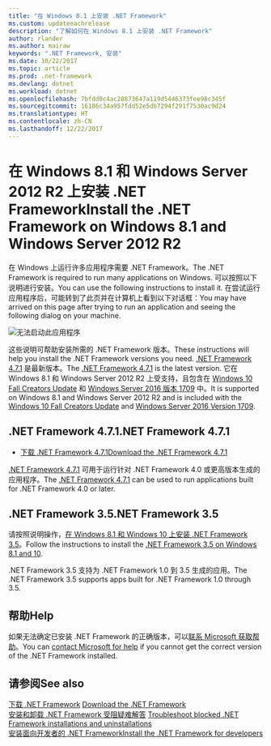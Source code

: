 ```yaml
---
title: "在 Windows 8.1 上安装 .NET Framework"
ms.custom: updateeachrelease
description: "了解如何在 Windows 8.1 上安装 .NET Framework"
author: rlander
ms.author: mairaw
keywords: ".NET Framework, 安装"
ms.date: 10/22/2017
ms.topic: article
ms.prod: .net-framework
ms.devlang: dotnet
ms.workload: dotnet
ms.openlocfilehash: 7bfdd0c4ac28873647a119d5446373fee98c345f
ms.sourcegitcommit: 16186c34a957fdd52e5db7294f291f7530ac9d24
ms.translationtype: HT
ms.contentlocale: zh-CN
ms.lasthandoff: 12/22/2017
---
```

# <a name="install-the-net-framework-on-windows-81-and-windows-server-2012-r2"></a><span data-ttu-id="eea29-104">在 Windows 8.1 和 Windows Server 2012 R2 上安装 .NET Framework</span><span class="sxs-lookup"><span data-stu-id="eea29-104">Install the .NET Framework on Windows 8.1 and Windows Server 2012 R2</span></span>

<span data-ttu-id="eea29-105">在 Windows 上运行许多应用程序需要 .NET Framework。</span><span class="sxs-lookup"><span data-stu-id="eea29-105">The .NET Framework is required to run many applications on Windows.</span></span> <span data-ttu-id="eea29-106">可以按照以下说明进行安装。</span><span class="sxs-lookup"><span data-stu-id="eea29-106">You can use the following instructions to install it.</span></span> <span data-ttu-id="eea29-107">在尝试运行应用程序后，可能转到了此页并在计算机上看到以下对话框：</span><span class="sxs-lookup"><span data-stu-id="eea29-107">You may have arrived on this page after trying to run an application and seeing the following dialog on your machine.</span></span>

![无法启动此应用程序](./media/this-application-could-not-be-started.png)

<span data-ttu-id="eea29-109">这些说明可帮助安装所需的 .NET Framework 版本。</span><span class="sxs-lookup"><span data-stu-id="eea29-109">These instructions will help you install the .NET Framework versions you need.</span></span> <span data-ttu-id="eea29-110">[.NET Framework 4.7.1](https://www.microsoft.com/en-us/download/details.aspx?id=56115&desc=dotnet47) 是最新版本。</span><span class="sxs-lookup"><span data-stu-id="eea29-110">The [.NET Framework 4.7.1](https://www.microsoft.com/en-us/download/details.aspx?id=56115&desc=dotnet47) is the latest version.</span></span> <span data-ttu-id="eea29-111">它在 Windows 8.1 和 Windows Server 2012 R2 上受支持，且包含在 [Windows 10 Fall Creators Update](https://www.microsoft.com/software-download/windows10) 和 [Windows Server 2016 版本 1709](https://docs.microsoft.com/windows-server/get-started/get-started-with-1709) 中。</span><span class="sxs-lookup"><span data-stu-id="eea29-111">It is supported on Windows 8.1 and Windows Server 2012 R2 and is included with the [Windows 10 Fall Creators Update](https://www.microsoft.com/software-download/windows10) and [Windows Server 2016 Version 1709](https://docs.microsoft.com/windows-server/get-started/get-started-with-1709).</span></span>

## <a name="net-framework-471"></a><span data-ttu-id="eea29-112">.NET Framework 4.7.1</span><span class="sxs-lookup"><span data-stu-id="eea29-112">.NET Framework 4.7.1</span></span>

* [<span data-ttu-id="eea29-113">下载 .NET Framework 4.7.1</span><span class="sxs-lookup"><span data-stu-id="eea29-113">Download the .NET Framework 4.7.1</span></span>](https://www.microsoft.com/net/framework/versions/net471?utm_source=ms-docs&utm_medium=referral)

<span data-ttu-id="eea29-114">[.NET Framework 4.7.1](https://www.microsoft.com/en-us/download/details.aspx?id=56115&desc=dotnet47) 可用于运行针对 .NET Framework 4.0 或更高版本生成的应用程序。</span><span class="sxs-lookup"><span data-stu-id="eea29-114">The [.NET Framework 4.7.1](https://www.microsoft.com/en-us/download/details.aspx?id=56115&desc=dotnet47) can be used to run applications built for .NET Framework 4.0 or later.</span></span>

## <a name="net-framework-35"></a><span data-ttu-id="eea29-115">.NET Framework 3.5</span><span class="sxs-lookup"><span data-stu-id="eea29-115">.NET Framework 3.5</span></span>

<span data-ttu-id="eea29-116">请按照说明操作，[在 Windows 8.1 和 Windows 10 上安装 .NET Framework 3.5](dotnet-35-windows-10.md)。</span><span class="sxs-lookup"><span data-stu-id="eea29-116">Follow the instructions to install the [.NET Framework 3.5 on Windows 8.1 and 10](dotnet-35-windows-10.md).</span></span>

<span data-ttu-id="eea29-117">.NET Framework 3.5 支持为 .NET Framework 1.0 到 3.5 生成的应用。</span><span class="sxs-lookup"><span data-stu-id="eea29-117">The .NET Framework 3.5 supports apps built for .NET Framework 1.0 through 3.5.</span></span>

## <a name="help"></a><span data-ttu-id="eea29-118">帮助</span><span class="sxs-lookup"><span data-stu-id="eea29-118">Help</span></span>

<span data-ttu-id="eea29-119">如果无法确定已安装 .NET Framework 的正确版本，可以[联系 Microsoft 获取帮助](mailto:dotnet-install-help@service.microsoft.com?subject=Install-Help)。</span><span class="sxs-lookup"><span data-stu-id="eea29-119">You can [contact Microsoft for help](mailto:dotnet-install-help@service.microsoft.com?subject=Install-Help) if you cannot get the correct version of the .NET Framework installed.</span></span>

## <a name="see-also"></a><span data-ttu-id="eea29-120">请参阅</span><span class="sxs-lookup"><span data-stu-id="eea29-120">See also</span></span>

<span data-ttu-id="eea29-121">[下载 .NET Framework](https://www.microsoft.com/net/download/framework?utm_source=ms-docs&utm_medium=referral) </span><span class="sxs-lookup"><span data-stu-id="eea29-121">[Download the .NET Framework](https://www.microsoft.com/net/download/framework?utm_source=ms-docs&utm_medium=referral) </span></span>  
<span data-ttu-id="eea29-122">[安装和卸载 .NET Framework 受阻疑难解答](troubleshoot-blocked-installations-and-uninstallations.md) </span><span class="sxs-lookup"><span data-stu-id="eea29-122">[Troubleshoot blocked .NET Framework installations and uninstallations](troubleshoot-blocked-installations-and-uninstallations.md) </span></span>  
[<span data-ttu-id="eea29-123">安装面向开发者的 .NET Framework</span><span class="sxs-lookup"><span data-stu-id="eea29-123">Install the .NET Framework for developers</span></span>](guide-for-developers.md)
